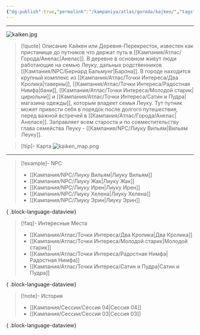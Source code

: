 ```yaml
---
{"dg-publish":true,"permalink":"/kampaniya/atlas/goroda/kajken/","tags":["location/village"],"created":"2025-01-08T08:30:48.445+03:00","updated":"2025-01-09T04:00:40.389+03:00"}
---
```



<hr></hr>

![kaiken.jpg](/img/user/%D0%90%D1%81%D1%81%D0%B5%D1%82%D1%8B/%D0%90%D1%82%D0%BB%D0%B0%D1%81/kaiken.jpg)


> [!quote] Описание
> Кайкен или Деревня-Перекресток, известен как пристанище до путников что держат путь в [[Кампания/Атлас/Города/Анелас\|Анелас]]. В деревне в основном живут люди работающие на семью Леуку, дальных родственников [[Кампания/NPC/Бернард Бальмунг\|Барона]]. 
> В городе находится крупный комплекс из [[Кампания/Атлас/Точки Интереса/Два Кролика\|таверны]], [[Кампания/Атлас/Точки Интереса/Радостная Нимфа\|бани]], [[Кампания/Атлас/Точки Интереса/Молодой старик\|цирюльни]] и [[Кампания/Атлас/Точки Интереса/Сатин и Пудра\|магазина одежды]], которым владеет семья Леуку. Тут путник может привести себя в порядок после долгого путешествия, перед важной встречей в [[Кампания/Атлас/Города/Анелас\|Анеласе]]. 
> Заправляет всем староста и по совместительству глава семейства Леуку - [[Кампания/NPC/Лиуку Вильям\|Вильям Леуку]].

> [!tip]- Карта
> ![kaiken_map.png](/img/user/%D0%90%D1%81%D1%81%D0%B5%D1%82%D1%8B/%D0%90%D1%82%D0%BB%D0%B0%D1%81/kaiken_map.png)

<hr></hr>

> [!example]- NPC
> - [[Кампания/NPC/Лиуку Вильям\|Лиуку Вильям]]
> - [[Кампания/NPC/Лиуку Жак\|Лиуку Жак]]
> - [[Кампания/NPC/Лиуку Ирен\|Лиуку Ирен]]
> - [[Кампания/NPC/Лиуку Хелена\|Лиуку Хелена]]
> - [[Кампания/NPC/Лиуку Эрин\|Лиуку Эрин]]
> 
{ .block-language-dataview}

> [!faq]- Интересные Места
> - [[Кампания/Атлас/Точки Интереса/Два Кролика\|Два Кролика]]
> - [[Кампания/Атлас/Точки Интереса/Молодой старик\|Молодой старик]]
> - [[Кампания/Атлас/Точки Интереса/Радостная Нимфа\|Радостная Нимфа]]
> - [[Кампания/Атлас/Точки Интереса/Сатин и Пудра\|Сатин и Пудра]]
> 
{ .block-language-dataview}

> [!note]- История
>  - [[Кампания/Сессии/Сессия 04\|Сессия 04]]
> - [[Кампания/Сессии/Сессия 03\|Сессия 03]]
> 
{ .block-language-dataview}